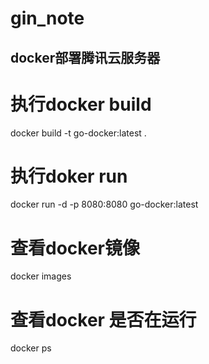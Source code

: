 # gin_note

## docker部署腾讯云服务器

# 执行docker build
docker build  -t go-docker:latest .

# 执行doker run
docker run -d -p 8080:8080 go-docker:latest

# 查看docker镜像
docker images

# 查看docker 是否在运行
docker ps

